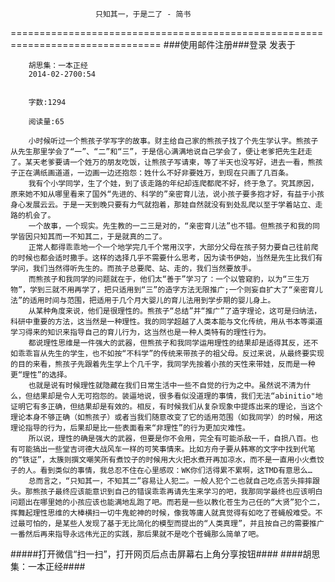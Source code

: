                        只知其一，于是二了 - 简书
================================================================================
###使用邮件注册###登录        发表于


        
        胡思集：一本正经
        2014-02-2700:54


        字数:1294

        阅读量:65

        小时候听过一个熊孩子学写字的故事。财主给自己家的熊孩子找了个先生学认字。熊孩子从先生那里学会了“一”、“二”和“三”，于是信心满满地说自己学会了，便让老爹把先生赶走了。某天老爹要请一个姓万的朋友吃饭，让熊孩子写请柬，等了半天也没写好，进去一看，熊孩子正在满纸画道道，一边画一边还抱怨：姓什么不好非要姓万，到现在只画了几百条。
        我有个小学同学，生了个娃，到了该走路的年纪却连爬都爬不好，终于急了。究其原因，原来她不知从哪里看来了国外“先进的、科学的”亲密育儿法，说小孩子要多抱才好，有益于小孩身心发展云云。于是一天到晚只要有力气就抱着，那娃自然就没有到处乱爬以至于学着站立、走路的机会了。
        一个故事，一个现实。先生教的一二三是对的，“亲密育儿法”也不错。但熊孩子和我的同学皆因只知其而一不知其二，于是就真的二了。
        正常人都得乖乖地一个一个地学完几千个常用汉字，大部分父母在孩子努力要自己往前爬的时候也都会适时撒手。这样的选择几乎不需要什么思考，因为读书伊始，当然是先生比我们有学问，我们当然得听先生的。而孩子总要爬、站、走的，我们当然要放手。
        而熊孩子和我同学的问题就在于，他们太“善于”学习了：一个以管窥豹，以为“三生万物”，学到三就不用再学了，把只适用到“三”的造字方法无限推广;一个则妄自扩大了“亲密育儿法”的适用时间与范围，把适用于几个月大婴儿的育儿法用到学步期的婴儿身上。
        从某种角度来说，他们是很理性的。熊孩子“总结”并“推广”了造字理论，这可是归纳法，科研中重要的方法，这当然是一种理性。我的同学超越了人类本能与文化传统，用从书本等渠道学习得来的知识来指导自己的育儿行为，这当然也是一种人类特有的理性行为。
        都说理性思维是一件强大的武器，但熊孩子和我同学运用理性的结果却是适得其反，还不如乖乖盲从先生的学生，也不如按“不科学”的传统来带孩子的祖父母。反过来说，从最终要实现的目的来看，熊孩子先跟着先生学上个几千字，我同学先按着小孩的天性来带娃，反而是一种更“理性”的选择。
        也就是说有时候理性就隐藏在我们日常生活中一些不自觉的行为之中。虽然说不清为什么，但结果却是令人无可抱怨的。装逼地说，很多看似没道理的事情，我们无法“abinitio"地证明它有多正确，但结果却是有效的。相反，有时候我们从复杂现象中提炼出来的理论，当这个理论本身不够正确（如熊孩子）或者当我们随意改变了它的适用范围（如我同学）的时候，用这理论指导的行为，后果却是比一些表面看来“非理性”的行为更加灾难性。
        所以说，理性的确是强大的武器，但要是你不会用，完全有可能杀敌一千，自损八百。也有可能搞出一些堂吉诃德大战风车一样的可笑事情来。比如方舟子要从韩寒的文字中找到代笔的“铁证”，太簇则撰文嘲笑所有煮饺子的时候用大火把水煮开再加凉水，而不是一直用小火煮饺子的人。看到类似的事情，我总忍不住在心里感叹：WK你们活得累不累啊，这TMD有意思么…
        总而言之，“只知其一，不知其二”容易让人犯二。一般人犯个二也就自己吃点苦头摔摔跟头。那熊孩子最终应该能意识到自己的错误乖乖再请先生来学习的吧，我那同学最终也应该明白问题出在哪里她的小孩应该也能满地乱跑了吧。而若是一些以教化苍生为己任的“大贤”犯个二，挥舞起理性思维的大棒横扫一切牛鬼蛇神的时候，像我等庸人就真觉得有如吃了苍蝇般难受。不过最可怕的，是某些人发现了基于无比简化的模型而提出的“人类真理”，并且按自己的需要推广一番然后再来指导永远伟光正的实践，那后果就不是吃个苍蝇那么简单了吧。
#####打开微信“扫一扫”，打开网页后点击屏幕右上角分享按钮####
        ####胡思集：一本正经####
      